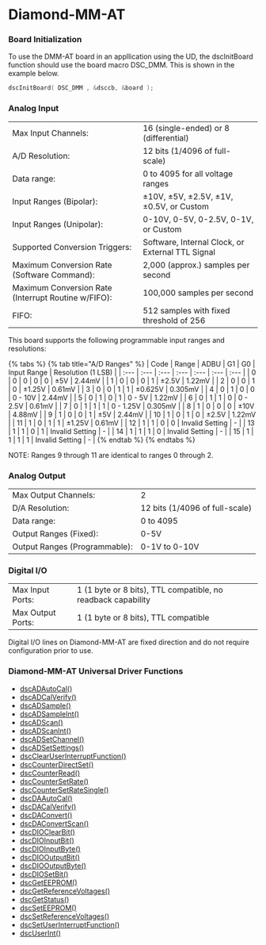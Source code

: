 # Diamond-MM-AT

### Board Initialization

To use the DMM-AT board in an appllication using the UD, the dscInitBoard function should use the board macro DSC\_DMM. This is shown in the example below.

```c
dscInitBoard( DSC_DMM , &dsccb, &board );
```

### Analog Input

|  |  |
| :--- | :--- |
| Max Input Channels: | 16 \(single-ended\) or 8 \(differential\) |
| A/D Resolution: | 12 bits \(1/4096 of full-scale\) |
| Data range: | 0 to 4095 for all voltage ranges |
| Input Ranges \(Bipolar\): | ±10V, ±5V, ±2.5V, ±1V, ±0.5V, or Custom |
| Input Ranges \(Unipolar\): | 0-10V, 0-5V, 0-2.5V, 0-1V, or Custom |
| Supported Conversion Triggers: | Software, Internal Clock, or External TTL Signal |
| Maximum Conversion Rate \(Software Command\): | 2,000 \(approx.\) samples per second |
| Maximum Conversion Rate \(Interrupt Routine w/FIFO\): | 100,000 samples per second |
| FIFO: | 512 samples with fixed threshold of 256 |

This board supports the following programmable input ranges and resolutions:

{% tabs %}
{% tab title="A/D Ranges" %}
| Code | Range | ADBU | G1 | G0 | Input Range | Resolution \(1 LSB\) |
| :--- | :--- | :--- | :--- | :--- | :--- | :--- |
| 0 | 0 | 0 | 0 | 0 | ±5V | 2.44mV |
| 1 | 0 | 0 | 0 | 1 | ±2.5V | 1.22mV |
| 2 | 0 | 0 | 1 | 0 | ±1.25V | 0.61mV |
| 3 | 0 | 0 | 1 | 1 | ±0.625V | 0.305mV |
| 4 | 0 | 1 | 0 | 0 | 0 - 10V | 2.44mV |
| 5 | 0 | 1 | 0 | 1 | 0 - 5V | 1.22mV |
| 6 | 0 | 1 | 1 | 0 | 0 - 2.5V | 0.61mV |
| 7 | 0 | 1 | 1 | 1 | 0 - 1.25V | 0.305mV |
| 8 | 1 | 0 | 0 | 0 | ±10V | 4.88mV |
| 9 | 1 | 0 | 0 | 1 | ±5V | 2.44mV |
| 10 | 1 | 0 | 1 | 0 | ±2.5V | 1.22mV |
| 11 | 1 | 0 | 1 | 1 | ±1.25V | 0.61mV |
| 12 | 1 | 1 | 0 | 0 | Invalid Setting | - |
| 13 | 1 | 1 | 0 | 1 | Invalid Setting | - |
| 14 | 1 | 1 | 1 | 0 | Invalid Setting | - |
| 15 | 1 | 1 | 1 | 1 | Invalid Setting | - |
{% endtab %}
{% endtabs %}

NOTE: Ranges 9 through 11 are identical to ranges 0 through 2.

### Analog Output

|  |  |
| :--- | :--- |
| Max Output Channels: | 2 |
| D/A Resolution: | 12 bits \(1/4096 of full-scale\) |
| Data range: | 0 to 4095 |
| Output Ranges \(Fixed\): | 0-5V |
| Output Ranges \(Programmable\): | 0-1V to 0-10V |

### Digital I/O

|  |  |
| :--- | :--- |
| Max Input Ports: | 1 \(1 byte or 8 bits\), TTL compatible, no readback capability |
| Max Output Ports: | 1 \(1 byte or 8 bits\), TTL compatible |

Digital I/O lines on Diamond-MM-AT are fixed direction and do not require configuration prior to use.

### Diamond-MM-AT Universal Driver Functions

* [dscADAutoCal\(\) ](../14.-universal-driver-apis/dscadautocal.md)
* [dscADCalVerify\(\) ](../14.-universal-driver-apis/dscadcalverify.md)
* [dscADSample\(\) ](../14.-universal-driver-apis/dscadsample.md)
* [dscADSampleInt\(\) ](../14.-universal-driver-apis/dscadsampleint.md)
* [dscADScan\(\) ](../14.-universal-driver-apis/dscadscan.md)
* [dscADScanInt\(\) ](../14.-universal-driver-apis/dscadscanint.md)
* [dscADSetChannel\(\) ](../14.-universal-driver-apis/dscadsetchannel.md)
* [dscADSetSettings\(\) ](../14.-universal-driver-apis/dscadsetsettings.md)
* [dscClearUserInterruptFunction\(\) ](../14.-universal-driver-apis/dscclearuserinterruptfunction.md)
* [dscCounterDirectSet\(\) ](../14.-universal-driver-apis/dsccounterdirectset.md)
* [dscCounterRead\(\) ](../14.-universal-driver-apis/dsccounterread.md)
* [dscCounterSetRate\(\) ](../14.-universal-driver-apis/dsccountersetrate.md)
* [dscCounterSetRateSingle\(\) ](../14.-universal-driver-apis/dsccountersetratesingle.md)
* [dscDAAutoCal\(\) ](../14.-universal-driver-apis/dscdaautocal.md)
* [dscDACalVerify\(\) ](../14.-universal-driver-apis/dscdacalverify.md)
* [dscDAConvert\(\)](../14.-universal-driver-apis/dscdaconvert.md) 
* [dscDAConvertScan\(\)](../14.-universal-driver-apis/dscdaconvertscan.md) 
* [dscDIOClearBit\(\) ](../14.-universal-driver-apis/dscdioclearbit.md)
* [dscDIOInputBit\(\)](../14.-universal-driver-apis/dscdioinputbit.md) 
* [dscDIOInputByte\(\)](../14.-universal-driver-apis/dscdioinputbyte.md) 
* [dscDIOOutputBit\(\) ](../14.-universal-driver-apis/dscdiooutputbit.md)
* [dscDIOOutputByte\(\) ](../14.-universal-driver-apis/dscdiooutputbyte.md)
* [dscDIOSetBit\(\) ](../14.-universal-driver-apis/dscdiosetbit.md)
* [dscGetEEPROM\(\) ](../14.-universal-driver-apis/dscgeteeprom.md)
* [dscGetReferenceVoltages\(\) ](../14.-universal-driver-apis/dscgetreferencevoltages.md)
* [dscGetStatus\(\) ](../14.-universal-driver-apis/dscgetstatus.md)
* [dscSetEEPROM\(\) ](../14.-universal-driver-apis/dscseteeprom.md)
* [dscSetReferenceVoltages\(\) ](../14.-universal-driver-apis/dscsetreferencevoltages.md)
* [dscSetUserInterruptFunction\(\) ](../14.-universal-driver-apis/dscsetuserinterruptfunction.md)
* [dscUserInt\(\)](../14.-universal-driver-apis/dscuserint.md)

